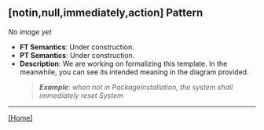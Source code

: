 ## [notin,null,immediately,action] Pattern
_No image yet_
 * **FT Semantics**: Under construction.
 * **PT Semantics**: Under construction.
 * **Description**: We are working on formalizing this template. In the meanwhile, you can see its intended meaning in the diagram provided.
   > **_Example_**: _when not in PackageInstallation,  the system shall immediately reset System_   
***
[[Home]](../semantics.md)